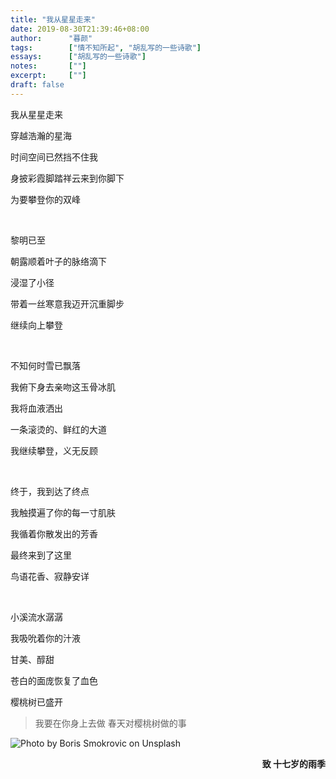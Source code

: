```yaml
---
title: "我从星星走来"
date: 2019-08-30T21:39:46+08:00
author:      "暮颜"
tags:        ["情不知所起", "胡乱写的一些诗歌"]
essays:      ["胡乱写的一些诗歌"]
notes:       [""]
excerpt:     [""]
draft: false
---
```


我从星星走来

穿越浩瀚的星海

时间空间已然挡不住我

身披彩霞脚踏祥云来到你脚下

为要攀登你的双峰

<br />

黎明已至

朝露顺着叶子的脉络滴下

浸湿了小径

带着一丝寒意我迈开沉重脚步

继续向上攀登

<br />

不知何时雪已飘落

我俯下身去亲吻这玉骨冰肌

我将血液洒出

一条滚烫的、鲜红的大道

我继续攀登，义无反顾

<br />

终于，我到达了终点

我触摸遍了你的每一寸肌肤

我循着你散发出的芳香

最终来到了这里

鸟语花香、寂静安详

<br />

小溪流水潺潺

我吸吮着你的汁液

甘美、醇甜

苍白的面庞恢复了血色

樱桃树已盛开

> 我要在你身上去做
> 春天对樱桃树做的事

![Photo by Boris Smokrovic on Unsplash](https://i.loli.net/2019/08/30/IpFehWHjxUN8bXL.jpg)

<p style="text-align:right;font-weight:bold"> 致 十七岁的雨季 </p>

